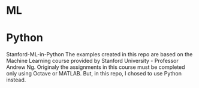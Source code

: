 # ML
# Python
Stanford-ML-in-Python The examples created in this repo are based on the Machine Learning course provided by Stanford University - Professor Andrew Ng. 
Originaly the assignments in this course must be completed only using Octave or MATLAB. But, in this repo, I chosed to use Python instead. 
